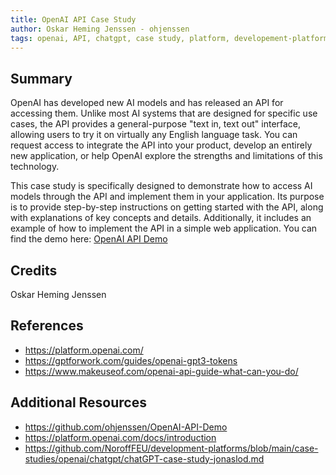 ```yaml
---
title: OpenAI API Case Study
author: Oskar Heming Jenssen - ohjenssen
tags: openai, API, chatgpt, case study, platform, developement-platforms, machine-learning, artificial-intelligence
---
```


## Summary

OpenAI has developed new AI models and has released an API for accessing them. Unlike most AI systems that are designed for specific use cases, the API provides a general-purpose "text in, text out" interface, allowing users to try it on virtually any English language task. You can request access to integrate the API into your product, develop an entirely new application, or help OpenAI explore the strengths and limitations of this technology.

This case study is specifically designed to demonstrate how to access AI models through the API and implement them in your application. Its purpose is to provide step-by-step instructions on getting started with the API, along with explanations of key concepts and details. Additionally, it includes an example of how to implement the API in a simple web application.
You can find the demo here: [OpenAI API Demo](https://github.com/ohjenssen/OpenAI-API-Demo)

## Credits

Oskar Heming Jenssen

## References

- https://platform.openai.com/
- https://gptforwork.com/guides/openai-gpt3-tokens
- https://www.makeuseof.com/openai-api-guide-what-can-you-do/

## Additional Resources

- https://github.com/ohjenssen/OpenAI-API-Demo
- https://platform.openai.com/docs/introduction
- https://github.com/NoroffFEU/development-platforms/blob/main/case-studies/openai/chatgpt/chatGPT-case-study-jonaslod.md
